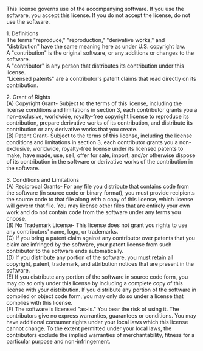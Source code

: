 This license governs use of the accompanying software. If you use the software, you accept this license. If you do not accept the license, do not use the software.

1\. Definitions  
The terms "reproduce," "reproduction," "derivative works," and "distribution" have the same meaning here as under U.S. copyright law.  
A "contribution" is the original software, or any additions or changes to the software.  
A "contributor" is any person that distributes its contribution under this license.  
"Licensed patents" are a contributor's patent claims that read directly on its contribution.

2\. Grant of Rights  
(A) Copyright Grant- Subject to the terms of this license, including the license conditions and limitations in section 3, each contributor grants you a non-exclusive, worldwide, royalty-free copyright license to reproduce its contribution, prepare derivative works of its contribution, and distribute its contribution or any derivative works that you create.  
(B) Patent Grant- Subject to the terms of this license, including the license conditions and limitations in section 3, each contributor grants you a non-exclusive, worldwide, royalty-free license under its licensed patents to make, have made, use, sell, offer for sale, import, and/or otherwise dispose of its contribution in the software or derivative works of the contribution in the software.

3\. Conditions and Limitations  
(A) Reciprocal Grants- For any file you distribute that contains code from the software (in source code or binary format), you must provide recipients the source code to that file along with a copy of this license, which license will govern that file. You may license other files that are entirely your own work and do not contain code from the software under any terms you choose.  
(B) No Trademark License- This license does not grant you rights to use any contributors' name, logo, or trademarks.  
(C) If you bring a patent claim against any contributor over patents that you claim are infringed by the software, your patent license from such contributor to the software ends automatically.  
(D) If you distribute any portion of the software, you must retain all copyright, patent, trademark, and attribution notices that are present in the software.  
(E) If you distribute any portion of the software in source code form, you may do so only under this license by including a complete copy of this license with your distribution. If you distribute any portion of the software in compiled or object code form, you may only do so under a license that complies with this license.  
(F) The software is licensed "as-is." You bear the risk of using it. The contributors give no express warranties, guarantees or conditions. You may have additional consumer rights under your local laws which this license cannot change. To the extent permitted under your local laws, the contributors exclude the implied warranties of merchantability, fitness for a particular purpose and non-infringement.
